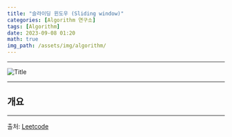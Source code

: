 ```yaml
---
title: "슬라이딩 윈도우 (Sliding window)"
categories: [Algorithm 연구소]
tags: [Algorithm]
date: 2023-09-08 01:20
math: true
img_path: /assets/img/algorithm/
---
```


---

![Title](algorithm_title.png)

---

## **개요**

---

출처: [Leetcode](https://leetcode.com/explore/interview/card/leetcodes-interview-crash-course-data-structures-and-algorithms/703/arraystrings/4502/)
